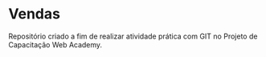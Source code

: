 # Vendas
Repositório criado a fim de realizar atividade prática com GIT no Projeto de Capacitação Web Academy. 
